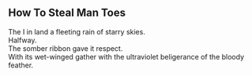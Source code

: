 How To Steal Man Toes
---------------------
The I in land a fleeting rain of starry skies.  
Halfway.  
The somber ribbon gave it respect.  
With its wet-winged gather with the ultraviolet beligerance of the bloody feather.  
